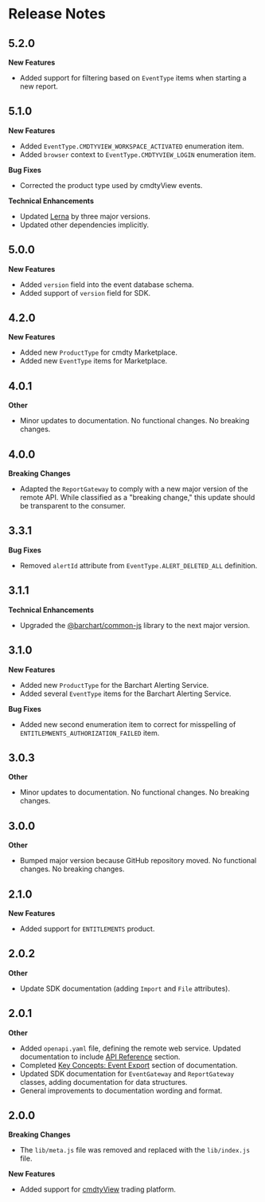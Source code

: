 # Release Notes

## 5.2.0
**New Features**

* Added support for filtering based on `EventType` items when starting a new report.

## 5.1.0
**New Features**

* Added `EventType.CMDTYVIEW_WORKSPACE_ACTIVATED` enumeration item.
* Added `browser` context to `EventType.CMDTYVIEW_LOGIN` enumeration item.

**Bug Fixes**

* Corrected the product type used by cmdtyView events.

**Technical Enhancements**

* Updated [Lerna](https://lerna.js.org/) by three major versions.
* Updated other dependencies implicitly.

## 5.0.0
**New Features**

* Added `version` field into the event database schema.
* Added support of `version` field for SDK.


## 4.2.0
**New Features**

* Added new `ProductType` for cmdty Marketplace.
* Added new `EventType` items for Marketplace.

## 4.0.1
**Other**

* Minor updates to documentation. No functional changes. No breaking changes.

## 4.0.0
**Breaking Changes**

* Adapted the `ReportGateway` to comply with a new major version of the remote API. While classified as a "breaking change," this update should be transparent to the consumer.

## 3.3.1
**Bug Fixes**

* Removed `alertId` attribute from `EventType.ALERT_DELETED_ALL` definition.

## 3.1.1
**Technical Enhancements**

* Upgraded the [@barchart/common-js](https://github.com/barchart/common-js) library to the next major version.

## 3.1.0
**New Features**

* Added new `ProductType` for the Barchart Alerting Service.
* Added several `EventType` items for the Barchart Alerting Service.

**Bug Fixes**

* Added new second enumeration item to correct for misspelling of `ENTITLEMWENTS_AUTHORIZATION_FAILED` item.

## 3.0.3
**Other**

* Minor updates to documentation. No functional changes. No breaking changes.

## 3.0.0
**Other**

* Bumped major version because GitHub repository moved. No functional changes. No breaking changes.


## 2.1.0
**New Features**

* Added support for `ENTITLEMENTS` product.

## 2.0.2
**Other**

* Update SDK documentation (adding `Import` and `File` attributes).

## 2.0.1
**Other**

* Added ```openapi.yaml``` file, defining the remote web service. Updated documentation to include [API Reference](https://docs.barchart.com/events-client-js/#/content/api_reference) section.
* Completed [Key Concepts: Event Export](https://docs.barchart.com/events-client-js/#/content/concepts/event_export) section of documentation.
* Updated SDK documentation for ```EventGateway``` and ```ReportGateway``` classes, adding documentation for data structures.
* General improvements to documentation wording and format.


## 2.0.0
**Breaking Changes**

* The ```lib/meta.js``` file was removed and replaced with the ```lib/index.js``` file.

**New Features**

* Added support for [cmdtyView](https://www.barchart.com/cmdty/trading/cmdtyview) trading platform.
